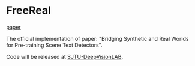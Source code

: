 # FreeReal

[paper](https://arxiv.org/pdf/2312.05286)

The official implementation of paper: "Bridging Synthetic and Real Worlds for Pre-training Scene Text Detectors".

Code will be released at [SJTU-DeepVisionLAB](https://github.com/SJTU-DeepVisionLab/FreeReal).
